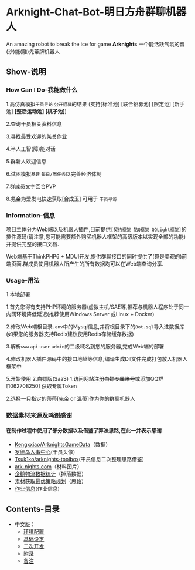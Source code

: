 # Arknight-Chat-Bot-明日方舟群聊机器人
  An amazing robot to break the ice for game **Arknights** 
  一个能活跃气氛的智(沙)能(雕)先蒂牌机器人
  
## Show-说明
### How Can I Do-我能做什么
  1.高仿真模拟`干员寻访` `公开招募`的结果 (支持[标准池] [联合招募池] [限定池] [新手池] **[整活运动池]** **[桃子池]**)

  2.查询干员相关资料信息

  3.寻找最受欢迎的某关作业

  4.半人工智(障)能对话
  
  5.群新人欢迎信息
  
  6.试图模拟`基建` `每日/周任务`以完善经济体制
  
  7.群成员文字回合PVP
  
  8.~~氪金~~为爱发电快速获取[合成玉] 可用于 `干员寻访`
### Information-信息
  项目主体分为Web端以及机器人插件,目前提供`[契约框架 酷Q框架 QQLight框架]`的插件源码(请注意,您可能需要额外购买机器人框架的高级版本以实现全部的功能)并提供完整的接口文档.

  Web端基于ThinkPHP6 + MDUI开发,提供群聊接口的同时提供了(算是美观的)前端页面.群成员使用机器人所产生的所有数据均可以在Web端查询分享.
### Usage-用法
  1.本地部署
  
   1.首先您得有支持PHP环境的服务器/虚拟主机/SAE等,推荐与机器人程序处于同一内网环境降低延迟(推荐使用Windows Server 或Linux + Docker)
    
   2.修改Web端根目录`.env`中的Mysql信息,并将根目录下的`Bot.sql`导入进数据库(如果您的服务器支持Redis建议使用Redis存储缓存数据)
    
   3.解析`www` `api` `user` `admin`的二级域名到您的服务器,完成Web端的部署
   
   4.修改机器人插件源码中的接口地址等信息,编译生成Dll文件完成打包放入机器人框架中
   
   5.开始使用
  2.白嫖版(SaaS)
   1.访问网站注册~~白嫖专属账号~~或添加QQ群[1062708250] 获取专属Token
   
   2.选择一只指定的蒂蒂[先帝 or 温蒂]作为你的群聊机器人
### 数据素材来源及鸣谢感谢
  #### 在制作过程中使用了部分数据以及借鉴了算法思路,在此一并表示感谢
  
  - [Kengxxiao/ArknightsGameData](https://github.com/Kengxxiao/ArknightsGameData)（数据）
  - [罗德岛人事中心](https://amiya.xyz/)(干员头像)
  - [Tsuk1ko/arknights-toolbox](https://github.com/Tsuk1ko/arknights-toolbox)(干员信息二次整理思路借鉴)
  - [ark-nights.com](https://github.com/Houdou/arkgraph)（材料图片）
  - [企鹅物流数据统计](https://penguin-stats.io/)（掉落数据）
  - [素材获取最优策略规划](https://bbs.nga.cn/read.php?tid=17507710)（思路）
  - [作业信息](https://www.bigfun.cn/post/14680)(作业信息)
## Contents-目录
* 中文版：
	* [环境配置](#环境配置-中文)  
	* [基础设定](#基础设定-中文)
	* [二次开发](#二次开发-中文)
	* [附录](#附录-中文)
	* [备注](#备注-中文)

